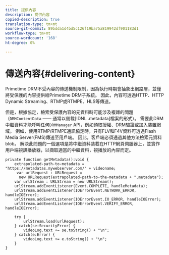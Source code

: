 ```yaml
---
title: 提供內容
description: 提供內容
copied-description: true
translation-type: tm+mt
source-git-commit: 89bdda1d4bd5c126f19ba75a819942df901183d1
workflow-type: tm+mt
source-wordcount: '168'
ht-degree: 0%

---
```



# 傳送內容{#delivering-content}

Primetime DRM不受內容的傳送機制限制，因為執行時期會抽象出網路層，並僅將受保護的內容提供給Primetime DRM子系統。 因此，內容可透過HTTP、HTTP Dynamic Streaming、RTMP或RTMPE、HLS等傳送。

但是，根據協定，檢索受保護內容的元資料時可能涉及複雜的問題（`DRMContentData` —— 通常以側載[!DNL .metadata]檔案的形式）。 需要此DRM中繼資料才能呼叫任何`DRMManager` API，例如預取授權、DRM驗證或加入裝置網域。 例如，使用RTMP/RTMPE通訊協定時，只有FLV和F4V資料可透過Flash Media Server(FMS)傳送至用戶端。 因此，客戶端必須通過其他方法檢索元資料blob。 解決此問題的一個選項是將中繼資料裝載在HTTP網頁伺服器上，並實作用戶端視訊播放器，以擷取適當的中繼資料，視播放的內容而定。

```
private function getMetadata():void { 
    extrapolated-path-to-metadata = "https://metadatas.mywebserver.com/" + videoname; 
     var urlRequest : URLRequest =  
      new URLRequest(extrapolated-path-to-the-metadata + ".metadata");  
    var urlStream : URLStream = new URLStream();  
    urlStream.addEventListener(Event.COMPLETE, handleMetadata);  
    urlStream.addEventListener(IOErrorEvent.NETWORK_ERROR, handleIOError);  
    urlStream.addEventListener(IOErrorEvent.IO_ERROR, handleIOError);  
    urlStream.addEventListener(IOErrorEvent.VERIFY_ERROR, handleIOError);  
 
    try { 
        urlStream.load(urlRequest);  
    } catch(se:SecurityError) { 
        videoLog.text += se.toString() + "\n";  
    } catch(e:Error) { 
        videoLog.text += e.toString() + "\n";  
    } 
} 
```


